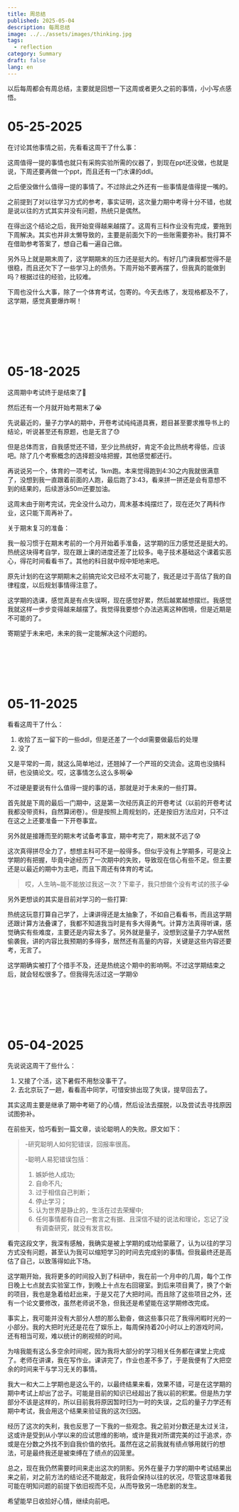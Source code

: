```yaml
---
title: 周总结
published: 2025-05-04
description: 每周总结
image: ../../assets/images/thinking.jpg
tags:
  - reflection
category: Summary
draft: false
lang: en
---
```


以后每周都会有周总结，主要就是回想一下这周或者更久之前的事情，小小写点感悟。

# 05-25-2025

在讨论其他事情之前，先看看这周干了什么事：

这周值得一提的事情也就只有采购实验所需的仪器了，到现在ppt还没做，也就是说，下周还要再做一个ppt，而且还有一门水课的ddl。

之后便没做什么值得一提的事情了。不过除此之外还有一些事情是值得提一嘴的。

之前提到了对以往学习方式的参考，事实证明，这次量力期中考得十分不错，也就是说以往的方式其实并没有问题，热统只是偶然。

在得出这个结论之后，我开始变得越来越摆了。这周有三科作业没有完成，要拖到下周解决。其实也并非太懒导致的，主要是前面欠下的一些账需要弥补。我打算不在借助参考答案了，想自己看一遍自己做。

另外马上就是期末周了，这学期期末的压力还是挺大的。有好几门课我都觉得不是很稳，而且还欠下了一些学习上的债务。下周开始不要再摆了，但我真的能做到吗？根据过往的经验，比较难。

下周也没什么大事，除了一个体育考试，包寄的。今天去练了，发现格都及不了，这学期，感觉真要爆炸啊！

&nbsp;

&nbsp;

&nbsp;

# 05-18-2025

这周期中考试终于是结束了🎉

然后还有一个月就开始考期末了😭

先说最近的，量子力学A的期中，开卷考试纯纯道具赛，题目甚至要求推导书上的结论，听说甚至还有原题，也是无言了😓

但是总体而言，自我感觉还不错，至少比热统好，肯定不会比热统考得低，应该吧。除了几个考察概念的选择题没啥把握，其他感觉都还行。

再说说另一个，体育的一项考试，1km跑。本来觉得跑到4:30之内我就很满意了，没想到我一直跟着前面的人跑，最后跑了3:43，看来拼一拼还是会有意想不到的结果的，后续游泳50m还要加油。

这周末由于刚考完试，完全没什么动力，周末基本纯摆烂了，现在还欠了两科作业，这只能下周再补了。

关于期末复习的准备：

我一般习惯于在期末考前的一个月开始着手准备，这学期的压力感觉还是挺大的。热统这块得考自学，现在跟上课的进度还差了比较多。电子技术基础这个课着实恶心，得花时间看看书了。其他的科目就中规中矩地来吧。

原先计划的在这学期期末之前搞完论文已经不太可能了，我还是过于高估了我的自律程度，以后规划事情得注意了。

这学期的选课，感觉真是有点失误啊，现在感觉好累，然后越累越想摆烂。我感觉我就这样一步步变得越来越摆了。我觉得我要想个办法逃离这种困境，但是近期是不可能的了。

寄期望于未来吧，未来的我一定能解决这个问题的。


&nbsp;

&nbsp;

&nbsp;

# 05-11-2025

看看这周干了什么：

1. 收拾了五一留下的一些ddl，但是还差了一个ddl需要做最后的处理
2. 没了

又是平常的一周，就这么简单地过，还翘掉了一个严班的交流会。这周也没搞科研，也没搞论文。哎，这事情怎么这么多啊😭

不过硬是要说有什么值得一提的事的话，那就是对于未来的一些打算。

首先就是下周的最后一门期中，这是第一次经历真正的开卷考试（以前的开卷考试我都没带资料，自然算闭卷）。但是按照上周规划的，还是按旧方法应对，只不过在这之上还要准备一下开卷事宜。

另外就是接踵而至的期末考试备考事宜，期中考完了，期末就不远了😰

这次真得拼尽全力了，想想主科可不是一般得多。但似乎没有上学期多，可是没上学期的有把握，毕竟中途经历了一次期中的失败，导致现在信心有些不足。但主要还是以最近的期中为主吧，而且下周还有体育的考试。

>哎，人生呐~能不能放过我这一次？下辈子，我只想做个没有考试的孩子😭

另外更想谈的其实是目前对学习的一些打算:

热统这玩意打算自己学了，上课讲得还是太抽象了，不如自己看看书，而且这学期还跟计算方法叠课了，我都不知道我当时是有多大得勇气。计算方法真得听课，感觉确实有些难度，主要还是内容太多了。另外就是量子，没想到这量子力学A居然偷袭我，讲的内容比我预期的多得多，居然还有高量的内容，关键是这些内容还要考，无言了。

这学期确实被打了个措手不及，还是热统这个期中的影响啊。不过这学期结束之后，就会轻松很多了。但我得先活过这一学期😵

&nbsp;

&nbsp;

&nbsp;

# 05-04-2025

先说说这周干了些什么：

1. 又接了个活，这下暑假不用愁没事干了。
2. 去北京玩了一趟，看看高中同学，可惜安排出现了失误，提早回去了。

其实这周主要是继承了期中考砸了的心情，然后设法去摆脱，以及尝试去寻找原因试图弥补。

在前些天，恰巧看到一篇文章，谈论聪明人的失败。原文如下：

>-研究聪明人如何犯错误，回报率很高。 
> 
>-聪明人易犯错误包括：  
> 
>1. 嫉妒他人成功;  
>2. 自命不凡;  
>3. 过于相信自己判断；  
>4. 停止学习；  
>5. 认为世界是静止的，生活在过去荣耀中;  
>6. 任何事情都有自己一套言之有据、且深信不疑的说法和理论，忘记了没有调查研究，就没有发言权。
 
看完这段文字，我深有感触，我确实是被上学期的成功给蒙蔽了，认为以往的学习方式没有问题，甚至认为我可以缩短学习的时间去完成别的事情。但我最终还是高估了自己，以致落得如此下场。

这学期开始，我将更多的时间投入到了科研中，我在前一个月中的几周，每个工作日晚上七点就去实验室工作，到晚上十点左右回寝室。到后来项目黄了，换了个新的项目，我也是急着给赶出来，于是又花了大把时间。而且除了这些项目之外，还有一个论文要修改，虽然老师说不急，但我还是希望能在这学期修改完成。

事实上，我可能并没有大部分人想的那么勤奋，做这些事只花了我得闲暇时光的一小部分。我的大把时光还是花在了娱乐上，每周保持着20小时以上的游戏时间，还有相当可观，难以统计的刷视频的时间。

为啥我能有这么多空余时间呢，因为我将大部分的学习相关任务都在课堂上完成了。老师在讲课，我在写作业。课讲完了，作业也差不多了，于是我便有了大把空余的时间来干与学习无关的事情。

我大一和大二上学期也是这么干的，以最终结果来看，效果不错，可是在这学期的期中考试上却出了岔子。可能是目前的知识已经超出了我以前的积累。但是热力学部分不该是这样的，所以目前我将原因暂时归为一时的失误，之后的量子力学还有期中考试，我会用这个结果来验证我的这次归因。

经历了这次的失利，我也反思了一下我的一些观念。我之前对分数还是太过关注，这或许是受到从小学以来的应试思维的影响，或许是我对所谓完美的过于追求，亦或是在分数之外找不到自我价值的依托。虽然在这之前我就有绩点够用就行的想法，可是最终我还是被束缚在了绩点的囚笼里。

总之，现在我仍然需要时间来走出这次的阴影。另外在量子力学的期中考试结果出来之前，对之前方法的结论还不能敲定，我将会保持以往的状况，尽管这意味着我可能在明知问题的前提下依旧视而不见，从而导致另一场悲剧的发生。

希望能早日收拾好心情，继续向前吧。
